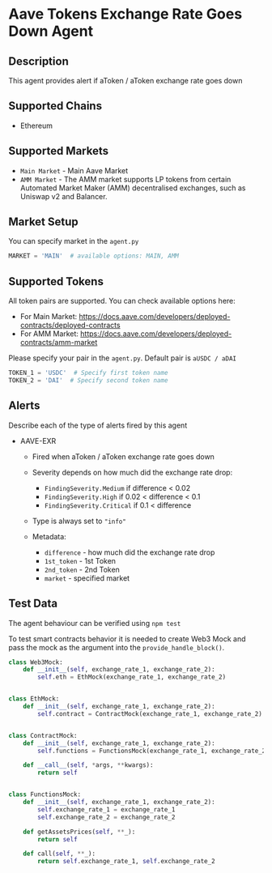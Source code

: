 # Aave Tokens Exchange Rate Goes Down Agent

## Description

This agent provides alert if aToken / aToken exchange rate goes down

## Supported Chains

- Ethereum

## Supported Markets

- `Main Market` - Main Aave Market
- `AMM Market` - The AMM market supports LP tokens from certain Automated Market Maker (AMM) decentralised exchanges,
  such as Uniswap v2 and Balancer.

## Market Setup

You can specify market in the `agent.py`

```python
MARKET = 'MAIN'  # available options: MAIN, AMM
```

## Supported Tokens

All token pairs are supported. You can check available options here:

- For Main Market: https://docs.aave.com/developers/deployed-contracts/deployed-contracts
- For AMM Market: https://docs.aave.com/developers/deployed-contracts/amm-market

Please specify your pair in the `agent.py`. Default pair is `aUSDC / aDAI`

```python
TOKEN_1 = 'USDC'  # Specify first token name
TOKEN_2 = 'DAI'  # Specify second token name
```

## Alerts

Describe each of the type of alerts fired by this agent

- AAVE-EXR
    - Fired when aToken / aToken exchange rate goes down
    - Severity depends on how much did the exchange rate drop:
        - `FindingSeverity.Medium` if difference < 0.02
        - `FindingSeverity.High` if 0.02 < difference < 0.1
        - `FindingSeverity.Critical` if 0.1 < difference

    - Type is always set to `"info"`
    - Metadata:
        - `difference` - how much did the exchange rate drop
        - `1st_token` - 1st Token
        - `2nd_token` - 2nd Token
        - `market` - specified market

## Test Data

The agent behaviour can be verified using `npm test`

To test smart contracts behavior it is needed to create Web3 Mock and pass the mock as the argument into
the `provide_handle_block()`.

```python
class Web3Mock:
    def __init__(self, exchange_rate_1, exchange_rate_2):
        self.eth = EthMock(exchange_rate_1, exchange_rate_2)


class EthMock:
    def __init__(self, exchange_rate_1, exchange_rate_2):
        self.contract = ContractMock(exchange_rate_1, exchange_rate_2)


class ContractMock:
    def __init__(self, exchange_rate_1, exchange_rate_2):
        self.functions = FunctionsMock(exchange_rate_1, exchange_rate_2)

    def __call__(self, *args, **kwargs):
        return self


class FunctionsMock:
    def __init__(self, exchange_rate_1, exchange_rate_2):
        self.exchange_rate_1 = exchange_rate_1
        self.exchange_rate_2 = exchange_rate_2

    def getAssetsPrices(self, **_):
        return self

    def call(self, **_):
        return self.exchange_rate_1, self.exchange_rate_2
```